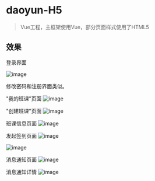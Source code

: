 # daoyun-H5

> Vue工程，主框架使用Vue，部分页面样式使用了HTML5

## 效果
登录界面

 ![image](https://img2020.cnblogs.com/blog/1112320/202007/1112320-20200703170750781-1229620195.png)

修改密码和注册界面类似。

"我的班课"页面
![image](https://img2020.cnblogs.com/blog/1112320/202007/1112320-20200703170924924-232666318.png)

"创建班课"页面
![image](https://img2020.cnblogs.com/blog/1112320/202007/1112320-20200703171015686-1348740981.png)

班课信息页面
![image](https://img2020.cnblogs.com/blog/1112320/202007/1112320-20200703171107241-1988798469.png)

发起签到页面
![image](https://img2020.cnblogs.com/blog/1112320/202007/1112320-20200703171207789-1700960592.png)

![image](https://img2020.cnblogs.com/blog/1112320/202007/1112320-20200703171243170-1512654239.png)

消息通知页面
![image](https://img2020.cnblogs.com/blog/1112320/202007/1112320-20200703171352699-1603829244.png)

消息通知详情
![image](https://img2020.cnblogs.com/blog/1112320/202007/1112320-20200703171431864-744870445.png)